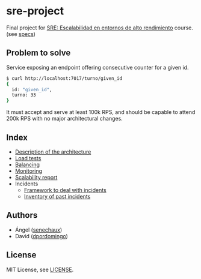 # sre-project

Final project for [SRE: Escalabilidad en entornos de alto rendimiento](https://trainingit.es/curso-sre-escalabilidad/) course. (see [specs](https://github.com/SRETriT/curso-escalabilidad-v2/blob/main/sesion-6/cdev2-6-proyecto.pdf))

## Problem to solve

Service exposing an endpoint offering consecutive counter for a given id.

```bash
$ curl http://localhost:7017/turno/given_id
{
  id: "given_id",
  turno: 33
}
```

It must accept and serve at least 100k RPS, and should be capable to attend 200k RPS with no major architectural changes.

## Index

- [Description of the architecture](architecture.md)
- [Load tests](load-tests.md)
- [Balancing](balancing.md)
- [Monitoring](monitoring.md)
- [Scalability report](scalability-report.md)
- Incidents
  - [Framework to deal with incidents](./docs/incidents/README.md)
  - [Inventory of past incidents](./docs/incidents/history/)

## Authors

- Ángel ([senechaux](https://github.com/senechaux))
- David ([dpordomingo](https://github.com/dpordomingo))

## License

MIT License, see [LICENSE](./LICENSE.md).
